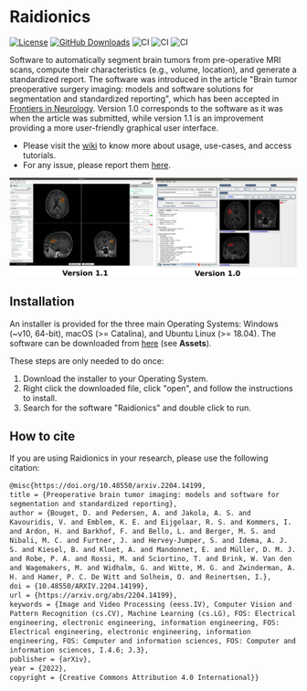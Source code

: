 # Raidionics 
[![License](https://img.shields.io/badge/License-BSD%202--Clause-orange.svg)](https://opensource.org/licenses/BSD-2-Clause)
[![GitHub Downloads](https://img.shields.io/github/downloads/dbouget/Raidionics/total?label=GitHub%20downloads&logo=github)](https://github.com/dbouget/Raidionics/releases)
![CI](https://github.com/dbouget/Raidionics/workflows/Build%20Windows/badge.svg?branch=design_update&event=push)
![CI](https://github.com/dbouget/Raidionics/workflows/Build%20Ubuntu/badge.svg?branch=design_update&event=push)
![CI](https://github.com/dbouget/Raidionics/workflows/Build%20macOS/badge.svg?branch=design_update&event=push)

Software to automatically segment brain tumors from pre-operative MRI scans, compute their characteristics (e.g., volume, location), and generate a standardized report.
The software was introduced in the article "Brain tumor preoperative surgery imaging: models and software solutions for
segmentation and standardized reporting", which has been accepted in [Frontiers in Neurology](https://www.frontiersin.org/journals/neurology).
Version 1.0 corresponds to the software as it was when the article was submitted, while version 1.1 is an improvement providing a more user-friendly graphical user interface.

* Please visit the [wiki](https://github.com/dbouget/Raidionics/wiki) to know more about usage, use-cases, and access tutorials.  
* For any issue, please report them [here](https://github.com/dbouget/Raidionics/issues).

![interface](images/interface-snapshot.png)


## Installation
An installer is provided for the three main Operating Systems: Windows (~v10, 64-bit), macOS (>= Catalina), and Ubuntu Linux (>= 18.04). 
The software can be downloaded from [here](https://github.com/dbouget/Raidionics/releases) (see **Assets**). 

These steps are only needed to do once:
1) Download the installer to your Operating System.
2) Right click the downloaded file, click "open", and follow the instructions to install.
3) Search for the software "Raidionics" and double click to run.


## How to cite
If you are using Raidionics in your research, please use the following citation:
```
@misc{https://doi.org/10.48550/arxiv.2204.14199,
title = {Preoperative brain tumor imaging: models and software for segmentation and standardized reporting},
author = {Bouget, D. and Pedersen, A. and Jakola, A. S. and Kavouridis, V. and Emblem, K. E. and Eijgelaar, R. S. and Kommers, I. and Ardon, H. and Barkhof, F. and Bello, L. and Berger, M. S. and Nibali, M. C. and Furtner, J. and Hervey-Jumper, S. and Idema, A. J. S. and Kiesel, B. and Kloet, A. and Mandonnet, E. and Müller, D. M. J. and Robe, P. A. and Rossi, M. and Sciortino, T. and Brink, W. Van den and Wagemakers, M. and Widhalm, G. and Witte, M. G. and Zwinderman, A. H. and Hamer, P. C. De Witt and Solheim, O. and Reinertsen, I.},
doi = {10.48550/ARXIV.2204.14199},
url = {https://arxiv.org/abs/2204.14199},
keywords = {Image and Video Processing (eess.IV), Computer Vision and Pattern Recognition (cs.CV), Machine Learning (cs.LG), FOS: Electrical engineering, electronic engineering, information engineering, FOS: Electrical engineering, electronic engineering, information engineering, FOS: Computer and information sciences, FOS: Computer and information sciences, I.4.6; J.3},
publisher = {arXiv},
year = {2022},
copyright = {Creative Commons Attribution 4.0 International}}
```